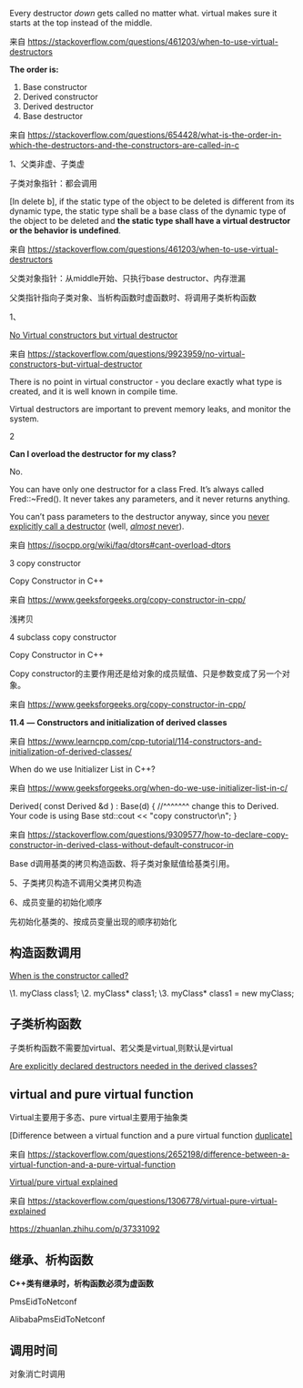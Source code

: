 Every destructor *down* gets called no matter what. virtual makes sure it starts at the top instead of the middle.

 

来自 <https://stackoverflow.com/questions/461203/when-to-use-virtual-destructors> 

 

**The order is:**

1. Base constructor
2. Derived     constructor
3. Derived     destructor
4. Base     destructor

 

来自 <https://stackoverflow.com/questions/654428/what-is-the-order-in-which-the-destructors-and-the-constructors-are-called-in-c>

1、父类非虚、子类虚

子类对象指针：都会调用

[In delete b], if the static type of the object to be deleted is different from its dynamic type, the static type shall be a base class of the dynamic type of the object to be deleted and **the static type shall have a virtual destructor or the behavior is undefined**.

 

来自 <https://stackoverflow.com/questions/461203/when-to-use-virtual-destructors> 

父类对象指针：从middle开始、只执行base destructor、内存泄漏

 

父类指针指向子类对象、当析构函数时虚函数时、将调用子类析构函数



1、

[No Virtual constructors but virtual destructor](https://stackoverflow.com/questions/9923959/no-virtual-constructors-but-virtual-destructor)

 

来自 <https://stackoverflow.com/questions/9923959/no-virtual-constructors-but-virtual-destructor> 

There is no point in virtual constructor - you declare exactly what type is created, and it is well known in compile time. 

 

Virtual destructors are important to prevent memory leaks, and monitor the system.

2

**Can I overload the destructor for my class?** 

No.

You can have only one destructor for a class Fred. It’s always called Fred::~Fred(). It never takes any parameters, and it never returns anything.

You can’t pass parameters to the destructor anyway, since you [never explicitly call a destructor](https://isocpp.org/wiki/faq/dtors#dont-call-dtor-on-local) (well, [*almost* never](https://isocpp.org/wiki/faq/dtors#placement-new)).

来自 <https://isocpp.org/wiki/faq/dtors#cant-overload-dtors> 

3 copy constructor

Copy Constructor in C++

 

来自 <https://www.geeksforgeeks.org/copy-constructor-in-cpp/> 

 

浅拷贝

4 subclass copy constructor

Copy Constructor in C++

Copy constructor的主要作用还是给对象的成员赋值、只是参数变成了另一个对象。

来自 <https://www.geeksforgeeks.org/copy-constructor-in-cpp/> 

 

**11.4** **—** **Constructors and initialization of derived classes**

 

来自 <https://www.learncpp.com/cpp-tutorial/114-constructors-and-initialization-of-derived-classes/> 

 

 

When do we use Initializer List in C++?

 

来自 <https://www.geeksforgeeks.org/when-do-we-use-initializer-list-in-c/> 

 

Derived( const Derived &d ) : Base(d)
 {      //^^^^^^^ change this to Derived. Your code is using Base
   std::cout << "copy constructor\n";
 }

 

来自 <https://stackoverflow.com/questions/9309577/how-to-declare-copy-constructor-in-derived-class-without-default-construcor-in> 

Base d调用基类的拷贝构造函数、将子类对象赋值给基类引用。

 

5、子类拷贝构造不调用父类拷贝构造

 

6、成员变量的初始化顺序

先初始化基类的、按成员变量出现的顺序初始化

 ## 构造函数调用

[When is the constructor called?](https://stackoverflow.com/questions/4934737/when-is-the-constructor-called)

 

\1. myClass class1;
 \2. myClass* class1;
 \3. myClass* class1 = new myClass;

## 子类析构函数

子类析构函数不需要加virtual、若父类是virtual,则默认是virtual

[Are explicitly declared destructors needed in the derived classes?](https://stackoverflow.com/questions/21766854/are-explicitly-declared-destructors-needed-in-the-derived-classes)

## virtual and pure virtual function

Virtual主要用于多态、pure virtual主要用于抽象类

 

[Difference between a virtual function and a pure virtual function [duplicate\]](https://stackoverflow.com/questions/2652198/difference-between-a-virtual-function-and-a-pure-virtual-function)

 

来自 <https://stackoverflow.com/questions/2652198/difference-between-a-virtual-function-and-a-pure-virtual-function> 

 

[Virtual/pure virtual explained](https://stackoverflow.com/questions/1306778/virtual-pure-virtual-explained)

 

来自 <https://stackoverflow.com/questions/1306778/virtual-pure-virtual-explained> 

 

https://zhuanlan.zhihu.com/p/37331092

## 继承、析构函数

**C++类有继承时，析构函数必须为虚函数**

PmsEidToNetconf

AlibabaPmsEidToNetconf

## 调用时间

对象消亡时调用

